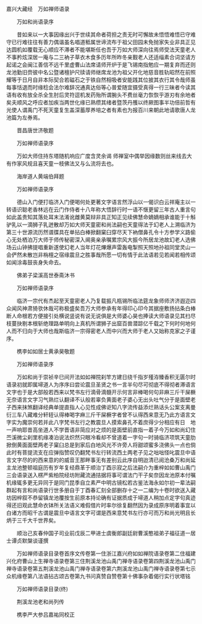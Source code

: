 <!-- { "loadSidebar": true } -->
嘉兴大藏经　万如禅师语录


　　万如和尚语录序

　　昔如来以一大事因缘出兴于世续其命者荷担之责无时可懈故未悟悟难悟已守难守已行难往往有善力偶谐虽名唱道秪属世谛流布于祖父田园未免抛家失业非具正见达圆机如覆载无心顺应不滞者不能堪斯任也吾于万如大师深向往焉师受法天童老人不事矜炫深居一庵与二三衲子草衣木食多历年所昨冬亲觐老人还适缁素合词坚请方起诺之会闽江善信不远千里虚曹山法席请师开炉于是飞锡南指勉应一期复弃而还则龙池勤旧赍彼中名公暨诸檀护尺牍请师继席龙池为祖父开化地慈音胜轨昭然在前照耀等于日月自非本际契合若磁石之于铁自然相吸者安能践其位披其衣行其令哉师虽每事恬退而时缘稔会法尔难辞况通真达俗等心普爱随宜摄受真得一行三昧者今读其语有收有放全杀全生肘后灵符逗机发药殆所谓腕头不费丝毫力恢恢乎游刃有余地者矣夫顺风之呼应者加疾当两世化缘已熟缵其绪者暨茨丹雘以终厥图事半功倍前哲有光使人谓禹门不死天童复生盖深蓄厚养培之者有素也为报百川来朝此地请歌唐人龙池篇为左券焉。

　　晋昌唐世济敬题

　　万如禅师语录序

　　万如大师住持东塔随机响应广度含灵余谒
师禅室中偶举因缘数则丝来线去大有作家风规且喜天童一枝佛法又与么流将去也。

　　海岸道人黄端伯拜题

　　万如禅师语录序

　　德山入门便打临济入门便喝何处更著文字语言然浮山以一偈识白云祥庵主以一转语识聪老香林远在云门作侍者十八年称大悟辞行时一语不惬更留三年古人重言句如此盖贵知其落处耳末法淆讹雌黄莫辩非具正知正见续佛慧命嫡嫡相承谁能于十斛驴乳以一滴狮子乳迸散却万如大师天童密和尚法嗣也天童得法于幻老人上溯临济为第三十世源流历然谱牒具在单拈白棒掀翻窠臼穿尽天下衲僧鼻孔令十方参学义路偷心无处栖泊万大师于师传秘密深入阃奥亲承嘱累宗风大振今所居龙池故幻老人选佛场云山钟拂提唱重新遂使幻老人当年灯花熚爆声雷轰电掣照天照地孙祖同堂灵山一会俨然未散岂非栴檀之宿缘震旦之胜事哉所愿一切有情于此法语若见若闻若相传颂如闻涂毒鼓丧身失命去。

　　佛弟子梁溪高世泰斋沐书

　　万如禅师语录序

　　临济一宗代有杰起至天童密老人乃复载振凡瓶锡所临法筵龙象师师济济遐迩四众闻风神肃猗欤休哉可称极盛矣吾万大师参承有年得印心印今其据座敷扬拈条白棒断人命根若方便接引处横说竖说有说无说俱是大师婆心昊也捧读大师语录见其扫尽枝蔓抉剔本根斩绝理路单明向上真机所谓狮子出窟百兽潜踪亿千载之下何时何地何人而不归向于大师也哉斯临济一宗得密老人而中兴而大师于老人又始称克家之子谨序。

　　槜李如如居士黄承昊敬题

　　万如禅师语录序

　　万如和尚于崇祯辛巳间开法如如禅院刹竿方建日绕千指岁殣洊臻香积无匮尔时语录初就即属埽道人为序序曰尝论震旦圣贤之书一言半句尽可彻底不得彻者滞语言文字也于是大部般若西来以梵书左行滴骨滴髓开示何言非棒喝何句非麻三斤干屎橛无奈语言文字习气熟烂认翻译不认般若辜负黄面老子婆心无出头吐气分于是面壁老子西来抹煞翻译经典单提直指人心见性成佛讵知八字流传益添烂熟话头公案支离曼衍三车八藏难分轩轾认得棒喝字麻三斤干屎橛字者曾不认得西来意无乃此方语言文字实为魔崇何若并此八字梵书左行之教震旦人摸索鼻孔不着庶得少分相应有日　地一声响耶昔高坐道人不学晋语非简应对之烦的是面壁前直指一着子今万如和尚幻住苎溪微尘刹里机缘凑泊说法炽然只眼冷看却不曾道着一字句一时骑临济项筑天童肋掀倒黄面面壁两老子窠臼总是到家后白地风光不许旁人将甜颂蜜多浇佛头一点也倘此时有菩提流支在应弹指赞叹仍翻梵书左行转流西土两老子见之咄咄怪叱震旦中语言文字尽的的西来意的的威音王那畔事无有差别云此序自明迨清已阅沧桑万和尚延主龙池整顿祖庭历有岁年复经鼎革于顺治丁酉示寂之后法嗣介为重梓如如曹山禹门三会语录送入楞严紫柏院经坊附藏流通拮据将事可谓法门干子矣奈因龙池原本付嘱机缘辄多更无异同于是同门昆季自立素严中明古镜松若古鉴法海永如尔初一辈法嗣群起有言和尚语录行世多册自于丁酉春汇刻全部删存十之一二编为十卷时欲送入藏坊因梓叙不恭留镇龙池覆按生前原本持论确有证据质成于埽道人稍加点定字句真迹得还旧观此慧命衣钵所关法语义难假借片时率尔徐复翻然因为录成原序明着事宜以白诸方而昭千古谓是震旦中语言文字可谓是西来意梵书左行亦可而万和尚光明且长炳于三千大千世界矣。

　　顺治己亥春仲国子司业前戊辰二甲进士虞衡郎副廷尉曹溪憨祖弟子福征道一居士谭贞默槃谈谨撰

　　万如禅师语录目录卷首序文传卷第一住浙江嘉兴府如如禅院语录卷第二住福建兴化府曹山上生禅寺语录卷第三住荆溪龙池山禹门禅寺语录卷第四荆溪龙池山禹门禅寺语录卷第五荆溪龙池山禹门禅寺语录卷第六荆溪龙池山禹门禅寺语录卷第七示众机缘卷第八法语拈古颂古卷第九书问真赞自赞卷第十佛事杂着偈行实行状塔铭

　　万如禅师语录目录(终)

　　荆溪龙池老和尚列传

　　槜李严大参吕嘉祐同校正

